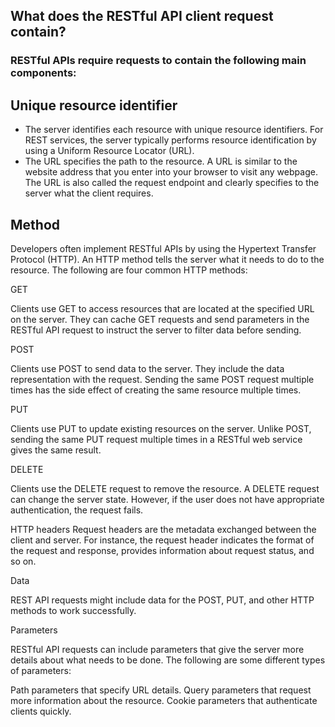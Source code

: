 ## What does the RESTful API client request contain?
### RESTful APIs require requests to contain the following main components:

## Unique resource identifier
- The server identifies each resource with unique resource identifiers. For REST services, the server typically performs resource identification by using a Uniform Resource Locator (URL). 
- The URL specifies the path to the resource. A URL is similar to the website address that you enter into your browser to visit any webpage. The URL is also called the request endpoint and clearly specifies to the server what the client requires.

## Method
Developers often implement RESTful APIs by using the Hypertext Transfer Protocol (HTTP). An HTTP method tells the server what it needs to do to the resource. The following are four common HTTP methods:

GET

Clients use GET to access resources that are located at the specified URL on the server. They can cache GET requests and send parameters in the RESTful API request to instruct the server to filter data before sending.

POST

Clients use POST to send data to the server. They include the data representation with the request. Sending the same POST request multiple times has the side effect of creating the same resource multiple times.

PUT

Clients use PUT to update existing resources on the server. Unlike POST, sending the same PUT request multiple times in a RESTful web service gives the same result.

DELETE

Clients use the DELETE request to remove the resource. A DELETE request can change the server state. However, if the user does not have appropriate authentication, the request fails.

HTTP headers
Request headers are the metadata exchanged between the client and server. For instance, the request header indicates the format of the request and response, provides information about request status, and so on.

Data

REST API requests might include data for the POST, PUT, and other HTTP methods to work successfully.

Parameters

RESTful API requests can include parameters that give the server more details about what needs to be done. The following are some different types of parameters:

Path parameters that specify URL details.
Query parameters that request more information about the resource.
Cookie parameters that authenticate clients quickly.